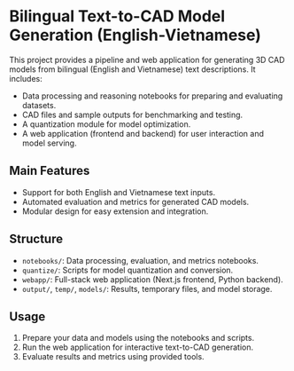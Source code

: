 # Bilingual Text-to-CAD Model Generation (English-Vietnamese)

This project provides a pipeline and web application for generating 3D CAD models from bilingual (English and Vietnamese) text descriptions. It includes:

- Data processing and reasoning notebooks for preparing and evaluating datasets.
- CAD files and sample outputs for benchmarking and testing.
- A quantization module for model optimization.
- A web application (frontend and backend) for user interaction and model serving.

## Main Features
- Support for both English and Vietnamese text inputs.
- Automated evaluation and metrics for generated CAD models.
- Modular design for easy extension and integration.

## Structure
- `notebooks/`: Data processing, evaluation, and metrics notebooks.
- `quantize/`: Scripts for model quantization and conversion.
- `webapp/`: Full-stack web application (Next.js frontend, Python backend).
- `output/`, `temp/`, `models/`: Results, temporary files, and model storage.

## Usage
1. Prepare your data and models using the notebooks and scripts.
2. Run the web application for interactive text-to-CAD generation.
3. Evaluate results and metrics using provided tools.
